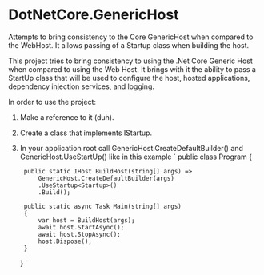 # DotNetCore.GenericHost
Attempts to bring consistency to the Core GenericHost when compared to the WebHost.  It allows passing of a Startup class when building the host.


This project tries to bring consistency to using the .Net Core Generic Host when compared to using the Web Host. It brings with it the ability to pass a StartUp class that will be used to configure the host, hosted applications, dependency injection services, and logging.

In order to use the project:

1) Make a reference to it (duh).
2) Create a class that implements IStartup.
3) In your application root call GenericHost.CreateDefaultBuilder() and GenericHost.UseStartUp() like in this example
`
    public class Program
    {

        public static IHost BuildHost(string[] args) =>
            GenericHost.CreateDefaultBuilder(args)
            .UseStartup<Startup>()
            .Build();

        public static async Task Main(string[] args)
        {
            var host = BuildHost(args);
            await host.StartAsync();
            await host.StopAsync();
            host.Dispose();
        }
    }
`
